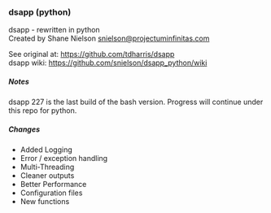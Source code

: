 ### dsapp (python)
dsapp - rewritten in python<br />
Created by Shane Nielson <snielson@projectuminfinitas.com><br />

See original at: <https://github.com/tdharris/dsapp><br />
dsapp wiki: <https://github.com/snielson/dsapp_python/wiki>
##### Notes
dsapp 227 is the last build of the bash version. Progress will continue under this repo for python.

##### Changes
* Added Logging
* Error / exception handling
* Multi-Threading
* Cleaner outputs
* Better Performance
* Configuration files
* New functions
